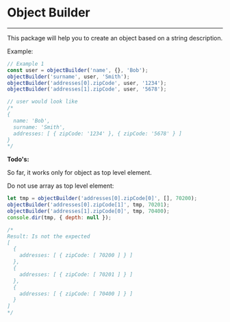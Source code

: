 # Object Builder

---

This package will help you to create an object based on a string description.

Example:

```js
// Example 1
const user = objectBuilder('name', {}, 'Bob');
objectBuilder('surname', user, 'Smith');
objectBuilder('addresses[0].zipCode', user, '1234');
objectBuilder('addresses[1].zipCode', user, '5678');

// user would look like
/*
{
  name: 'Bob',
  surname: 'Smith',
  addresses: [ { zipCode: '1234' }, { zipCode: '5678' } ]
}
*/
```

**Todo's:**

So far, it works only for object as top level element.

Do not use array as top level element:

```js
let tmp = objectBuilder('addresses[0].zipCode[0]', [], 70200);
objectBuilder('addresses[0].zipCode[1]', tmp, 70201);
objectBuilder('addresses[1].zipCode[0]', tmp, 70400);
console.dir(tmp, { depth: null });

/*
Result: Is not the expected
[
  {
    addresses: [ { zipCode: [ 70200 ] } ]
  },
  {
    addresses: [ { zipCode: [ 70201 ] } ]
  },
  {
    addresses: [ { zipCode: [ 70400 ] } ]
  }
]
*/
```
